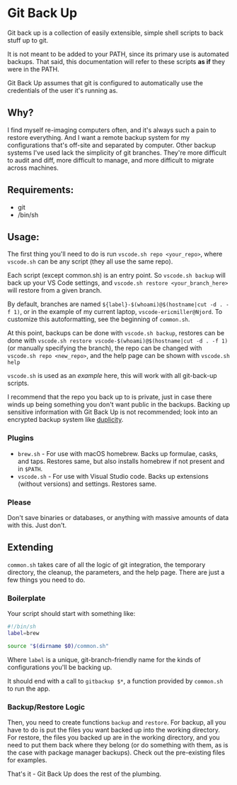 # Git Back Up

Git back up is a collection of easily extensible, simple shell scripts to back stuff up to git.

It is not meant to be added to your PATH, since its primary use is automated backups. That said,
this documentation will refer to these scripts **as if** they were in the PATH.

Git Back Up assumes that git is configured to automatically use the credentials of the user it's
running as.

## Why?

I find myself re-imaging computers often, and it's always such a pain to restore everything. And
I want a remote backup system for my configurations that's off-site and separated by computer.
Other backup systems I've used lack the simplicity of git branches. They're more difficult to
audit and diff, more difficult to manage, and more difficult to migrate across machines. 

## Requirements:

* git
* /bin/sh

## Usage:

The first thing you'll need to do is run `vscode.sh repo <your_repo>`, where `vscode.sh` can be any
script (they all use the same repo).

Each script (except common.sh) is an entry point. So `vscode.sh backup` will back up your VS Code
settings, and `vscode.sh restore <your_branch_here>` will restore from a given branch.

By default, branches are named `${label}-$(whoami)@$(hostname|cut -d . -f 1)`, or in the example
of my current laptop, `vscode-ericmiller@Njord`. To customize this autoformatting, see the
beginning of `common.sh`.

At this point, backups can be done with `vscode.sh backup`, restores can be done with
`vscode.sh restore vscode-$(whoami)@$(hostname|cut -d . -f 1)` (or manually specifying the branch),
the repo can be changed with `vscode.sh repo <new_repo>`, and the help page can be shown with
`vscode.sh help`

`vscode.sh` is used as an *example* here, this will work with all git-back-up scripts.

I recommend that the repo you back up to is private, just in case there winds up being something
you don't want public in the backups. Backing up sensitive information with Git Back Up is not
recommended; look into an encrypted backup system like [duplicity](http://duplicity.nongnu.org/).

### Plugins

* `brew.sh` - For use with macOS homebrew. Backs up formulae, casks, and taps. Restores same, but also installs homebrew if not present and in `$PATH`.
* `vscode.sh` - For use with Visual Studio code. Backs up extensions (without versions) and settings. Restores same.

### Please

Don't save binaries or databases, or anything with massive amounts of data with this. Just don't.

## Extending

`common.sh` takes care of all the logic of git integration, the temporary directory, the cleanup,
the parameters, and the help page. There are just a few things you need to do.

### Boilerplate

Your script should start with something like:

```sh
#!/bin/sh
label=brew

source "$(dirname $0)/common.sh"
```

Where `label` is a unique, git-branch-friendly name for the kinds of configurations you'll be
backing up.

It should end with a call to `gitbackup $*`, a function provided by `common.sh` to run the app.

### Backup/Restore Logic

Then, you need to create functions `backup` and `restore`. For backup, all you have to do is put
the files you want backed up into the working directory. For restore, the files you backed up are
in the working directory, and you need to put them back where they belong (or do something with
them, as is the case with package manager backups). Check out the pre-existing files for examples.

That's it - Git Back Up does the rest of the plumbing.
